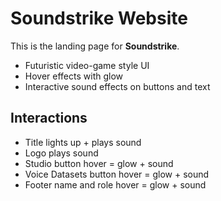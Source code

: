 # Soundstrike Website

This is the landing page for **Soundstrike**.

- Futuristic video-game style UI
- Hover effects with glow
- Interactive sound effects on buttons and text

## Interactions
- Title lights up + plays sound
- Logo plays sound
- Studio button hover = glow + sound
- Voice Datasets button hover = glow + sound
- Footer name and role hover = glow + sound
